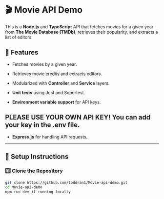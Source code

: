 # 🎬 Movie API Demo

This is a **Node.js** and **TypeScript** API that fetches movies for a given year from **The Movie Database (TMDb)**, retrieves their popularity, and extracts a list of editors.

## 🚀 Features

- Fetches movies by a given year.
- Retrieves movie credits and extracts editors.
- Modularized with **Controller** and **Service** layers.
- **Unit tests** using Jest and Supertest.
  
- **Environment variable support** for API keys.

PLEASE USE YOUR OWN API KEY!
 You can add your key in the .env file.
- 
- **Express.js** for handling API requests.

---

## 📌 **Setup Instructions**

### 1️⃣ **Clone the Repository**
```sh
git clone https://github.com/toddran1/Movie-api-demo.git
cd Movie-api-demo
npm run dev if running locally
